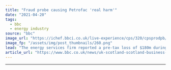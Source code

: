 ```yaml
---
title: "Fraud probe causing Petrofac 'real harm'"
date: "2021-04-20"
tags: 
  - bbc
  - energy industry
source: "bbc"
image_url: "https://ichef.bbci.co.uk/live-experience/cps/320/cpsprodpb/E04E/production/_118122475_petro.png"
image_fp: "/assets/img/post_thumbnails/260.png"
lead: "The energy services firm reported a pre-tax loss of $180m during 2020, as revenue dropped from $5.5bn to $4.1bn."
article_url: "https://www.bbc.co.uk/news/uk-scotland-scotland-business-56815752"
---
```


---
